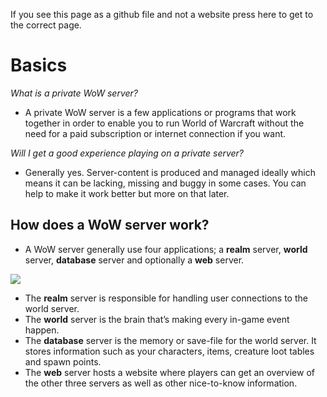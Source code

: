 If you see this page as a github file and not a website press here to get to the correct page.

# Basics

*What is a private WoW server?*

-   A private WoW server is a few applications or programs that work together in order to enable you to run World of Warcraft without the need for a paid subscription or internet connection if you want.

*Will I get a good experience playing on a private server?*

-   Generally yes. Server-content is produced and managed ideally which means it can be lacking, missing and buggy in some cases. You can help to make it work better but more on that later.

## How does a WoW server work?

-   A WoW server generally use four applications; a **realm** server, **world** server, **database** server and optionally a **web** server.

![](media/41998cd7cb65196c56d62bed52c1fa13.png)

-   The **realm** server is responsible for handling user connections to the world server.
-   The **world** server is the brain that’s making every in-game event happen.
-   The **database** server is the memory or save-file for the world server. It stores information such as your characters, items, creature loot tables and spawn points.
-   The **web** server hosts a website where players can get an overview of the other three servers as well as other nice-to-know information.
